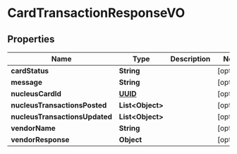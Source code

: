 
# CardTransactionResponseVO

## Properties
Name | Type | Description | Notes
------------ | ------------- | ------------- | -------------
**cardStatus** | **String** |  |  [optional]
**message** | **String** |  |  [optional]
**nucleusCardId** | [**UUID**](UUID.md) |  |  [optional]
**nucleusTransactionsPosted** | **List&lt;Object&gt;** |  |  [optional]
**nucleusTransactionsUpdated** | **List&lt;Object&gt;** |  |  [optional]
**vendorName** | **String** |  |  [optional]
**vendorResponse** | **Object** |  |  [optional]



